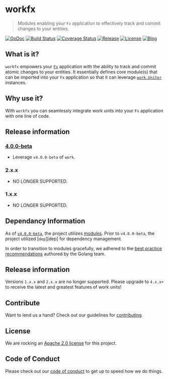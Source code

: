 # workfx
> Modules enabling your `Fx` application to effectively track and commit changes to your entities.

[![GoDoc][doc-img]][doc] [![Build Status][ci-img]][ci] [![Coverage Status][coverage-img]][coverage] [![Release][release-img]][release] [![License][license-img]][license] [![Blog][blog-img]][blog]

## What is it?

`workfx` empowers your [`Fx`][fx] application with the ability to track and
commit atomic changes to your entities. It essentially defines core 
module(s) that can be imported into your `Fx` application so that it can
leverage [`work.Uniter`][uniter-doc] instances.

## Why use it?

With `workfx` you can seamlessly integrate work units into your `Fx`
application with one line of code.

## Release information

### [4.0.0-beta][v4.0.0-beta]

- Leverage `v4.0.0-beta` of `work`.

### 2.x.x

- NO LONGER SUPPORTED.

### 1.x.x

- NO LONGER SUPPORTED.

## Dependancy Information

As of [`v4.0.0-beta`][modules-release], the project utilizes [modules][modules-doc].
Prior to `v4.0.0-beta`, the project utilized [`dep`][dep] for dependency management.

In order to transition to modules gracefully, we adhered to the
[best practice recommendations][modules-wiki] authored by the Golang team.

## Release information

Versions `1.x.x` and `2.x.x` are no longer supported. Please upgrade to
`4.x.x+` to receive the latest and greatest features of work units!

## Contribute

Want to lend us a hand? Check out our guidelines for [contributing][contributing].

## License

We are rocking an [Apache 2.0 license][apache-license] for this project.

## Code of Conduct

Please check out our [code of conduct][code-of-conduct] to get up to speed how we do things.

[fx]: https://github.com/uber-go/fx
[uniter-doc]: https://godoc.org/github.com/freerware/work#Uniter
[doc-img]: https://godoc.org/github.com/freerware/workfx?status.svg
[doc]: https://godoc.org/github.com/freerware/workfx
[ci-img]: https://travis-ci.org/freerware/workfx.svg?branch=master
[ci]: https://travis-ci.org/freerware/workfx
[coverage-img]: https://coveralls.io/repos/github/freerware/workfx/badge.svg?branch=master
[coverage]: https://coveralls.io/github/freerware/workfx?branch=master
[license]: https://opensource.org/licenses/Apache-2.0
[license-img]: https://img.shields.io/badge/License-Apache%202.0-blue.svg
[contributing]: https://github.com/freerware/workfx/blob/master/CONTRIBUTING.md
[apache-license]: https://github.com/freerware/workfx/blob/master/LICENSE.txt
[code-of-conduct]: https://github.com/freerware/workfx/blob/master/CODE_OF_CONDUCT.md
[release]: https://github.com/freerware/workfx/releases
[release-img]: https://img.shields.io/github/tag/freerware/workfx.svg?label=version
[blog]: https://medium.com/@freerjm/work-units-ec2da48cf574
[blog-img]: https://img.shields.io/badge/blog-medium-lightgrey
[v4.0.0-beta]: https://github.com/freerware/workfx/releases/tag/v4.0.0-beta
[modules-doc]: https://golang.org/doc/go1.11#modules
[modules-wiki]: https://github.com/golang/go/wiki/Modules#releasing-modules-v2-or-higher
[modules-release]: https://github.com/freerware/workfx/releases/tag/v4.0.0-beta

